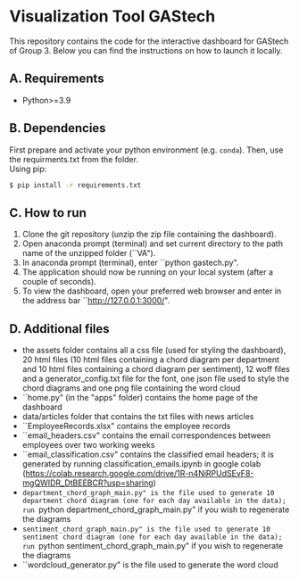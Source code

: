 # Visualization Tool GAStech
This repository contains the code for the interactive dashboard for GAStech of Group 3. Below you can find the instructions on how to launch it locally.

## A. Requirements

* Python>=3.9

## B. Dependencies

First prepare and activate your python environment (e.g. `conda`). Then, use the requirments.txt from the folder.  
Using pip:
```bash
$ pip install -r requirements.txt

```

## C. How to run
1. Clone the git repository (unzip the zip file containing the dashboard).
2. Open anaconda prompt (terminal) and set current directory to the path name of the unzipped folder (``VA").
3. In anaconda prompt (terminal), enter ``python gastech.py".
4. The application should now be running on your local system (after a couple of seconds).
5. To view the dashboard, open your preferred web browser and enter in the address bar ``http://127.0.0.1:3000/".

## D. Additional files
* the assets folder contains all a css file (used for styling the dashboard), 20 html files (10 html files containing a chord diagram per department and 10 html files containing a chord diagram per sentiment), 12 woff files and a generator_config.txt file for the font, one json file used to style the chord diagrams and one png file containing the word cloud
* ``home.py" (in the "apps" folder) contains the home page of the dashboard 
* data/articles folder that contains the txt files with news articles
* ``EmployeeRecords.xlsx" contains the employee records
* ``email_headers.csv" contains the email correspondences between employees over two working weeks
* ``email_classification.csv" contains the classified email headers; it is generated by running classification_emails.ipynb in google colab (https://colab.research.google.com/drive/1R-n4NiRPUdSEvF8-mgQWIDR_DtBEEBCR?usp=sharing)
* ``department_chord_graph_main.py" is the file used to generate 10 department chord diagram (one for each day available in the data); run
``python department_chord_graph_main.py" if you wish to regenerate the diagrams
* ``sentiment_chord_graph_main.py" is the file used to generate 10 sentiment chord diagram (one for each day available in the data); run
``python sentiment_chord_graph_main.py" if you wish to regenerate the diagrams
* ``wordcloud_generator.py" is the file used to generate the word cloud




